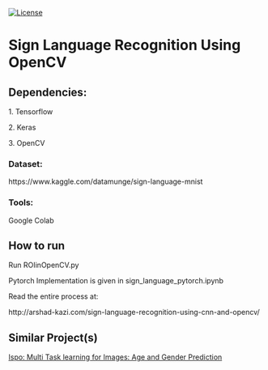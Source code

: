 [![License](https://img.shields.io/badge/License-Apache_2.0-blue.svg)](https://opensource.org/licenses/Apache-2.0)
<h1>Sign Language Recognition Using OpenCV</h1>
<h2>Dependencies:</h2>
  <p>1. Tensorflow</p>
  <p>2. Keras</p>
  <p>3. OpenCV</p>
  
  
<h3>Dataset:</h3>
<link>https://www.kaggle.com/datamunge/sign-language-mnist</link>

<h3>Tools:</h3>
  <p>Google Colab</p>

<h2>How to run</h2>
<p>Run ROIinOpenCV.py</p>
Pytorch Implementation is given in sign_language_pytorch.ipynb




<p>Read the entire process at:</p>
<link>http://arshad-kazi.com/sign-language-recognition-using-cnn-and-opencv/</link>

<h2>Similar Project(s)</h2>
<a href= 'https://github.com/Arshad221b/Multi-Task-Learning-for-Images-age-gender'>Ispo: Multi Task learning for Images: Age and Gender Prediction</a>
